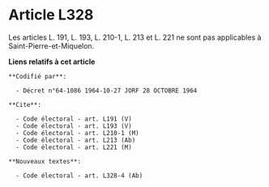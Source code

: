 # Article L328

Les articles L. 191, L. 193, L. 210-1, L. 213 et L. 221 ne sont pas applicables à Saint-Pierre-et-Miquelon.

**Liens relatifs à cet article**

	**Codifié par**:

	  - Décret n°64-1086 1964-10-27 JORF 28 OCTOBRE 1964

	**Cite**:

	  - Code électoral - art. L191 (V)
	  - Code électoral - art. L193 (V)
	  - Code électoral - art. L210-1 (M)
	  - Code électoral - art. L213 (Ab)
	  - Code électoral - art. L221 (M)

	**Nouveaux textes**:

	  - Code électoral - art. L328-4 (Ab)
